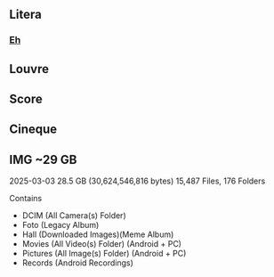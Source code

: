 ## Litera
### [Eh](../Eh.md)

## Louvre
## Score
## Cineque
## IMG ~29 GB
2025-03-03
28.5 GB (30,624,546,816 bytes)
15,487 Files, 176 Folders

Contains 
- DCIM (All Camera(s) Folder) 
- Foto (Legacy Album)
- Hall (Downloaded Images)(Meme Album)
- Movies (All Video(s) Folder) (Android + PC)
- Pictures (All Image(s) Folder) (Android + PC)
- Records (Android Recordings)

